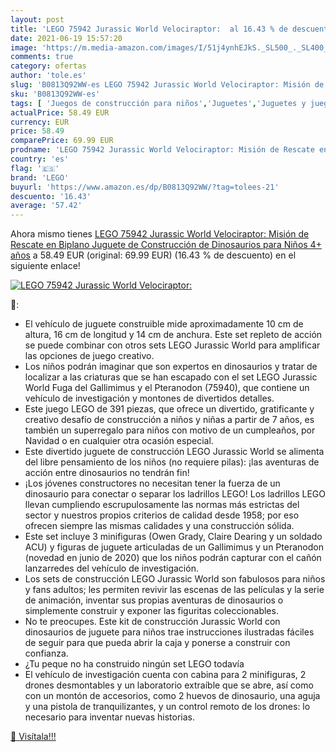 ```yaml
---
layout: post
title: 'LEGO 75942 Jurassic World Velociraptor:  al 16.43 % de descuento'
date: 2021-06-19 15:57:20
image: 'https://m.media-amazon.com/images/I/51j4ynhEJkS._SL500_._SL400_.jpg'
comments: true
category: ofertas
author: 'tole.es'
slug: 'B0813Q92WW-es LEGO 75942 Jurassic World Velociraptor: Misión de Rescate...'
sku: 'B0813Q92WW-es'
tags: [ 'Juegos de construcción para niños','Juguetes','Juguetes y juegos','lego', ]
actualPrice: 58.49 EUR
currency: EUR
price: 58.49
comparePrice: 69.99 EUR
prodname: 'LEGO 75942 Jurassic World Velociraptor: Misión de Rescate en Biplano  Juguete de Construcción de Dinosaurios para Niños 4+ años'
country: 'es'
flag: '🇪🇸'
brand: 'LEGO'
buyurl: 'https://www.amazon.es/dp/B0813Q92WW/?tag=tolees-21'
descuento: '16.43'
average: '57.42'
---
```


Ahora mismo tienes [LEGO 75942 Jurassic World Velociraptor: Misión de Rescate en Biplano  Juguete de Construcción de Dinosaurios para Niños 4+ años](https://www.amazon.es/dp/B0813Q92WW/?tag=tolees-21) a 58.49 EUR (original: 69.99 EUR) (16.43 %  de descuento) en el siguiente enlace!

[![LEGO 75942 Jurassic World Velociraptor: ](https://m.media-amazon.com/images/I/51j4ynhEJkS._SL500_._SL400_.jpg)](https://www.amazon.es/dp/B0813Q92WW/?tag=tolees-21)

🔎:

- El vehículo de juguete construible mide aproximadamente 10 cm de altura, 16 cm de longitud y 14 cm de anchura. Este set repleto de acción se puede combinar con otros sets LEGO Jurassic World para amplificar las opciones de juego creativo.
- Los niños podrán imaginar que son expertos en dinosaurios y tratar de localizar a las criaturas que se han escapado con el set LEGO Jurassic World Fuga del Gallimimus y el Pteranodon (75940), que contiene un vehículo de investigación y montones de divertidos detalles.
- Este juego LEGO de 391 piezas, que ofrece un divertido, gratificante y creativo desafío de construcción a niños y niñas a partir de 7 años, es también un superregalo para niños con motivo de un cumpleaños, por Navidad o en cualquier otra ocasión especial.
- Este divertido juguete de construcción LEGO Jurassic World se alimenta del libre pensamiento de los niños (no requiere pilas): ¡las aventuras de acción entre dinosaurios no tendrán fin!
- ¡Los jóvenes constructores no necesitan tener la fuerza de un dinosaurio para conectar o separar los ladrillos LEGO! Los ladrillos LEGO llevan cumpliendo escrupulosamente las normas más estrictas del sector y nuestros propios criterios de calidad desde 1958; por eso ofrecen siempre las mismas calidades y una construcción sólida.
- Este set incluye 3 minifiguras (Owen Grady, Claire Dearing y un soldado ACU) y figuras de juguete articuladas de un Gallimimus y un Pteranodon (novedad en junio de 2020) que los niños podrán capturar con el cañón lanzarredes del vehículo de investigación.
- Los sets de construcción LEGO Jurassic World son fabulosos para niños y fans adultos; les permiten revivir las escenas de las películas y la serie de animación, inventar sus propias aventuras de dinosaurios o simplemente construir y exponer las figuritas coleccionables.
- No te preocupes. Este kit de construcción Jurassic World con dinosaurios de juguete para niños trae instrucciones ilustradas fáciles de seguir para que pueda abrir la caja y ponerse a construir con confianza.
- ¿Tu peque no ha construido ningún set LEGO todavía
- El vehículo de investigación cuenta con cabina para 2 minifiguras, 2 drones desmontables y un laboratorio extraíble que se abre, así como con un montón de accesorios, como 2 huevos de dinosaurio, una aguja y una pistola de tranquilizantes, y un control remoto de los drones: lo necesario para inventar nuevas historias.

[🛒 Visítala!!!](https://www.amazon.es/dp/B0813Q92WW/?tag=tolees-21)

